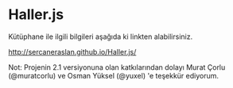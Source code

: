 Haller.js
=========

Kütüphane ile ilgili bilgileri aşağıda ki linkten alabilirsiniz. 

http://sercaneraslan.github.io/Haller.js/

Not: Projenin 2.1 versiyonuna olan katkılarından dolayı Murat Çorlu (@muratcorlu) ve Osman Yüksel (@yuxel) 'e teşekkür ediyorum.
